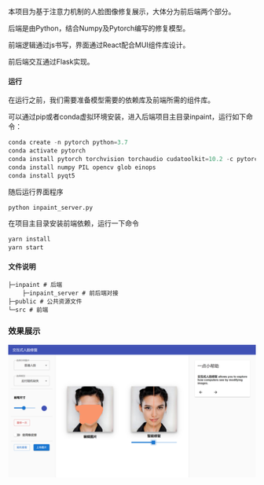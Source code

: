 本项目为基于注意力机制的人脸图像修复展示，大体分为前后端两个部分。

后端是由Python，结合Numpy及Pytorch编写的修复模型。

前端逻辑通过js书写，界面通过React配合MUI组件库设计。

前后端交互通过Flask实现。

#### 运行

在运行之前，我们需要准备模型需要的依赖库及前端所需的组件库。

可以通过pip或者conda虚拟环境安装，进入后端项目主目录inpaint，运行如下命令：

```python
conda create -n pytorch python=3.7
conda activate pytorch
conda install pytorch torchvision torchaudio cudatoolkit=10.2 -c pytorch
conda install numpy PIL opencv glob einops
conda install pyqt5
```

随后运行界面程序

```python
python inpaint_server.py
```

在项目主目录安装前端依赖，运行一下命令

```bash
yarn install
yarn start
```

#### 文件说明

```
├─inpaint # 后端 
    ├─inpaint_server # 前后端对接
├─public # 公共资源文件
└─src # 前端
```

### 效果展示

![](assets\2021-12-03-20-09-30-image.png)
